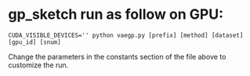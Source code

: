# gp_sketch run as follow on GPU: 
`CUDA_VISIBLE_DEVICES='' python vaegp.py [prefix] [method] [dataset] [gpu_id] [snum]`

Change the parameters in the constants section of the file above to customize
 the run. 
 